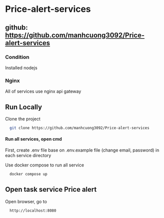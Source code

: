 ﻿# Price-alert-services
github: https://github.com/manhcuong3092/Price-alert-services
---
### Condition
Installed nodejs

### Nginx
All of services use nginx api gateway

## Run Locally

Clone the project

```bash
  git clone https://github.com/manhcuong3092/Price-alert-services
```

#### Run all services, open cmd
First, create .env file base on .env.example file (change email, password) in each service directory

Use docker compose to run all service

```bash
  docker compose up
```

## Open task service Price alert

Open browser, go to

```bash
  http://localhost:8080
```
